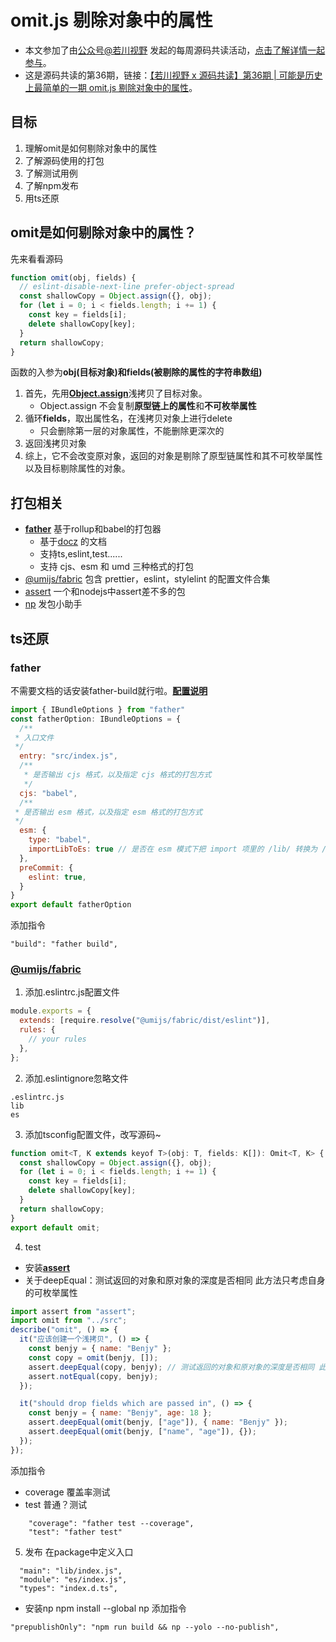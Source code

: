<!--
 * @Desc: 
 * @Author: 曾茹菁
 * @Date: 2022-08-11 14:09:24
 * @LastEditors: 曾茹菁
 * @LastEditTime: 2022-08-11 17:43:31
-->
# omit.js 剔除对象中的属性
- 本文参加了由[公众号@若川视野](https://lxchuan12.gitee.io/) 发起的每周源码共读活动，[点击了解详情一起参与](https://juejin.cn/post/7079706017579139102)。
- 这是源码共读的第36期，链接：[【若川视野 x 源码共读】第36期 | 可能是历史上最简单的一期 omit.js 剔除对象中的属性](https://juejin.cn/post/7118782469360320542)。
## 目标
1. 理解omit是如何剔除对象中的属性
2. 了解源码使用的打包
3. 了解测试用例
4. 了解npm发布
5. 用ts还原
## omit是如何剔除对象中的属性？
先来看看源码
```js
function omit(obj, fields) {
  // eslint-disable-next-line prefer-object-spread
  const shallowCopy = Object.assign({}, obj);
  for (let i = 0; i < fields.length; i += 1) {
    const key = fields[i];
    delete shallowCopy[key];
  }
  return shallowCopy;
}
```
函数的入参为**obj(目标对象)**和**fields(被剔除的属性的字符串数组)**
1. 首先，先用[**Object.assign**](https://developer.mozilla.org/zh-CN/docs/Web/JavaScript/Reference/Global_Objects/Object/assign)浅拷贝了目标对象。
    - Object.assign 不会复制**原型链上的属性**和**不可枚举属性**
2. 循环**fields**，取出属性名，在浅拷贝对象上进行delete
    - 只会删除第一层的对象属性，不能删除更深次的
3. 返回浅拷贝对象
4. 综上，它不会改变原对象，返回的对象是剔除了原型链属性和其不可枚举属性以及目标剔除属性的对象。
## 打包相关
- [**father**](https://github.com/umijs/father) 基于rollup和babel的打包器
  - 基于[docz](https://www.docz.site/docs/getting-started) 的文档
  - 支持ts,eslint,test......
  - 支持 cjs、esm 和 umd 三种格式的打包
- [@umijs/fabric](https://github.com/umijs/fabric#readme) 包含 prettier，eslint，stylelint 的配置文件合集
- [assert](https://www.npmjs.com/package/assert) 一个和nodejs中assert差不多的包
- [np](https://www.npmjs.com/package/np) 发包小助手

## ts还原
### father
不需要文档的话安装father-build就行啦。[**配置说明**](https://github.com/umijs/father) 
```js
import { IBundleOptions } from "father"
const fatherOption: IBundleOptions = {
  /**
 * 入口文件
 */
  entry: "src/index.js",
  /**
   * 是否输出 cjs 格式，以及指定 cjs 格式的打包方式
   */
  cjs: "babel",
  /**
 * 是否输出 esm 格式，以及指定 esm 格式的打包方式
 */
  esm: {
    type: "babel",
    importLibToEs: true // 是否在 esm 模式下把 import 项里的 /lib/ 转换为 /es/。
  },
  preCommit: {
    eslint: true,
  }
}
export default fatherOption
```
添加指令
```
"build": "father build",
```
### [@umijs/fabric](https://github.com/umijs/fabric#readme)
1. 添加.eslintrc.js配置文件
```js
module.exports = {
  extends: [require.resolve("@umijs/fabric/dist/eslint")],
  rules: {
    // your rules
  },
};
```
2. 添加.eslintignore忽略文件
```
.eslintrc.js
lib
es
```
3. 添加tsconfig配置文件，改写源码~
```js
function omit<T, K extends keyof T>(obj: T, fields: K[]): Omit<T, K> {
  const shallowCopy = Object.assign({}, obj);
  for (let i = 0; i < fields.length; i += 1) {
    const key = fields[i];
    delete shallowCopy[key];
  }
  return shallowCopy;
}
export default omit;
```
4. test
- 安装[**assert**](https://nodejs.org/api/assert.html#assertdeepequalactual-expected-message)
- 关于deepEqual：测试返回的对象和原对象的深度是否相同 此方法只考虑自身的可枚举属性
```js
import assert from "assert";
import omit from "../src";
describe("omit", () => {
  it("应该创建一个浅拷贝", () => {
    const benjy = { name: "Benjy" };
    const copy = omit(benjy, []);
    assert.deepEqual(copy, benjy); // 测试返回的对象和原对象的深度是否相同 此方法只考虑自身的可枚举属性
    assert.notEqual(copy, benjy);
  });

  it("should drop fields which are passed in", () => {
    const benjy = { name: "Benjy", age: 18 };
    assert.deepEqual(omit(benjy, ["age"]), { name: "Benjy" });
    assert.deepEqual(omit(benjy, ["name", "age"]), {});
  });
});
```
添加指令
- coverage 覆盖率测试
- test 普通？测试
```
    "coverage": "father test --coverage",
    "test": "father test"
```
5. 发布
在package中定义入口
```
  "main": "lib/index.js",
  "module": "es/index.js",
  "types": "index.d.ts",
```
- 安装np npm install --global np
添加指令
```
"prepublishOnly": "npm run build && np --yolo --no-publish",
```
